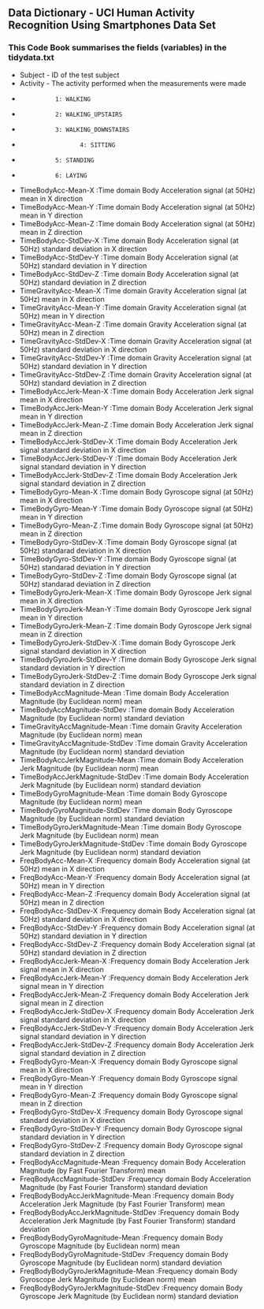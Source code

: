 ## Data Dictionary - UCI Human Activity Recognition Using Smartphones Data Set

### This Code Book summarises the fields (variables) in the tidydata.txt

* Subject - ID of the test subject
* Activity - The activity performed when the measurements were made
*				1: WALKING
*				2: WALKING_UPSTAIRS
*				3: WALKING_DOWNSTAIRS
* 		               4: SITTING
*				5: STANDING
*				6: LAYING
* TimeBodyAcc-Mean-X          :Time domain Body Acceleration signal (at 50Hz) mean in X direction 
* TimeBodyAcc-Mean-Y          :Time domain Body Acceleration signal (at 50Hz) mean in Y direction
* TimeBodyAcc-Mean-Z          :Time domain Body Acceleration signal (at 50Hz) mean in Z direction
* TimeBodyAcc-StdDev-X        :Time domain Body Acceleration signal (at 50Hz) standard deviation in X direction
* TimeBodyAcc-StdDev-Y        :Time domain Body Acceleration signal (at 50Hz) standard deviation in Y direction
* TimeBodyAcc-StdDev-Z        :Time domain Body Acceleration signal (at 50Hz) standard deviation in Z direction
* TimeGravityAcc-Mean-X       :Time domain Gravity Acceleration signal (at 50Hz) mean in X direction
* TimeGravityAcc-Mean-Y       :Time domain Gravity Acceleration signal (at 50Hz) mean in Y direction
* TimeGravityAcc-Mean-Z       :Time domain Gravity Acceleration signal (at 50Hz) mean in Z direction
* TimeGravityAcc-StdDev-X     :Time domain Gravity Acceleration signal (at 50Hz) standard deviation in X direction
* TimeGravityAcc-StdDev-Y     :Time domain Gravity Acceleration signal (at 50Hz) standard deviation in Y direction
* TimeGravityAcc-StdDev-Z     :Time domain Gravity Acceleration signal (at 50Hz) standard deviation in Z direction
* TimeBodyAccJerk-Mean-X      :Time domain Body Acceleration Jerk signal mean in X direction
* TimeBodyAccJerk-Mean-Y      :Time domain Body Acceleration Jerk signal mean in Y direction
* TimeBodyAccJerk-Mean-Z      :Time domain Body Acceleration Jerk signal mean in Z direction
* TimeBodyAccJerk-StdDev-X    :Time domain Body Acceleration Jerk signal standard deviation in X direction
* TimeBodyAccJerk-StdDev-Y    :Time domain Body Acceleration Jerk signal standard deviation in Y direction
* TimeBodyAccJerk-StdDev-Z    :Time domain Body Acceleration Jerk signal standard deviation in Z direction
* TimeBodyGyro-Mean-X         :Time domain Body Gyroscope signal (at 50Hz) mean in X direction 
* TimeBodyGyro-Mean-Y         :Time domain Body Gyroscope signal (at 50Hz) mean in Y direction 
* TimeBodyGyro-Mean-Z         :Time domain Body Gyroscope signal (at 50Hz) mean in Z direction 
* TimeBodyGyro-StdDev-X       :Time domain Body Gyroscope signal (at 50Hz) standarad deviation in X direction
* TimeBodyGyro-StdDev-Y       :Time domain Body Gyroscope signal (at 50Hz) standarad deviation in Y direction
* TimeBodyGyro-StdDev-Z       :Time domain Body Gyroscope signal (at 50Hz) standarad deviation in Z direction
* TimeBodyGyroJerk-Mean-X     :Time domain Body Gyroscope Jerk signal mean in X direction
* TimeBodyGyroJerk-Mean-Y     :Time domain Body Gyroscope Jerk signal mean in Y direction
* TimeBodyGyroJerk-Mean-Z     :Time domain Body Gyroscope Jerk signal mean in Z direction
* TimeBodyGyroJerk-StdDev-X   :Time domain Body Gyroscope Jerk signal standard deviation in X direction
* TimeBodyGyroJerk-StdDev-Y   :Time domain Body Gyroscope Jerk signal standard deviation in Y direction
* TimeBodyGyroJerk-StdDev-Z   :Time domain Body Gyroscope Jerk signal standard deviation in Z direction
* TimeBodyAccMagnitude-Mean   :Time domain Body Acceleration Magnitude (by Euclidean norm) mean
* TimeBodyAccMagnitude-StdDev :Time domain Body Acceleration Magnitude (by Euclidean norm) standard deviation
* TimeGravityAccMagnitude-Mean  :Time domain Gravity Acceleration Magnitude (by Euclidean norm) mean
* TimeGravityAccMagnitude-StdDev :Time domain Gravity Acceleration Magnitude (by Euclidean norm) standard deviation
* TimeBodyAccJerkMagnitude-Mean :Time domain Body Acceleration Jerk Magnitude (by Euclidean norm) mean
* TimeBodyAccJerkMagnitude-StdDev :Time domain Body Acceleration Jerk Magnitude (by Euclidean norm) standard deviation
* TimeBodyGyroMagnitude-Mean :Time domain Body Gyroscope Magnitude (by Euclidean norm) mean
* TimeBodyGyroMagnitude-StdDev  :Time domain Body Gyroscope Magnitude (by Euclidean norm) standard deviation
* TimeBodyGyroJerkMagnitude-Mean  :Time domain Body Gyroscope Jerk Magnitude (by Euclidean norm) mean
* TimeBodyGyroJerkMagnitude-StdDev   :Time domain Body Gyroscope Jerk Magnitude (by Euclidean norm) standard deviation
* FreqBodyAcc-Mean-X         :Frequency domain Body Acceleration signal (at 50Hz) mean in X direction
* FreqBodyAcc-Mean-Y         :Frequency domain Body Acceleration signal (at 50Hz) mean in Y direction
* FreqBodyAcc-Mean-Z         :Frequency domain Body Acceleration signal (at 50Hz) mean in Z direction
* FreqBodyAcc-StdDev-X       :Frequency domain Body Acceleration signal (at 50Hz) standard deviation in X direction
* FreqBodyAcc-StdDev-Y       :Frequency domain Body Acceleration signal (at 50Hz) standard deviation in Y direction
* FreqBodyAcc-StdDev-Z       :Frequency domain Body Acceleration signal (at 50Hz) standard deviation in Z direction
* FreqBodyAccJerk-Mean-X     :Frequency domain Body Acceleration Jerk signal mean in X direction
* FreqBodyAccJerk-Mean-Y    :Frequency domain Body Acceleration Jerk signal mean in Y direction
* FreqBodyAccJerk-Mean-Z    :Frequency domain Body Acceleration Jerk signal mean in Z direction
* FreqBodyAccJerk-StdDev-X    :Frequency domain Body Acceleration Jerk signal standard deviation in X direction
* FreqBodyAccJerk-StdDev-Y    :Frequency domain Body Acceleration Jerk signal standard deviation in Y direction
* FreqBodyAccJerk-StdDev-Z    :Frequency domain Body Acceleration Jerk signal standard deviation in Z direction
* FreqBodyGyro-Mean-X    :Frequency domain Body Gyroscope signal mean in X direction
* FreqBodyGyro-Mean-Y    :Frequency domain Body Gyroscope signal mean in Y direction
* FreqBodyGyro-Mean-Z    :Frequency domain Body Gyroscope signal mean in Z direction
* FreqBodyGyro-StdDev-X    :Frequency domain Body Gyroscope signal standard deviation in X direction
* FreqBodyGyro-StdDev-Y :Frequency domain Body Gyroscope signal standard deviation in Y direction
* FreqBodyGyro-StdDev-Z :Frequency domain Body Gyroscope signal standard deviation in Z direction
* FreqBodyAccMagnitude-Mean     :Frequency domain Body Acceleration Magnitude (by Fast Fourier Transform) mean
* FreqBodyAccMagnitude-StdDev     :Frequency domain Body Acceleration Magnitude (by Fast Fourier Transform) standard deviation
* FreqBodyBodyAccJerkMagnitude-Mean     :Frequency domain Body Acceleration Jerk Magnitude (by Fast Fourier Transform) mean
* FreqBodyBodyAccJerkMagnitude-StdDev     :Frequency domain Body Acceleration Jerk Magnitude (by Fast Fourier Transform) standard deviation
* FreqBodyBodyGyroMagnitude-Mean     :Frequency domain Body Gyroscope Magnitude (by Euclidean norm) mean
* FreqBodyBodyGyroMagnitude-StdDev      :Frequency domain Body Gyroscope Magnitude (by Euclidean norm) standard deviation
* FreqBodyBodyGyroJerkMagnitude-Mean      :Frequency domain Body Gyroscope Jerk Magnitude (by Euclidean norm) mean
* FreqBodyBodyGyroJerkMagnitude-StdDev     :Frequency domain Body Gyroscope Jerk Magnitude (by Euclidean norm) standard deviation
